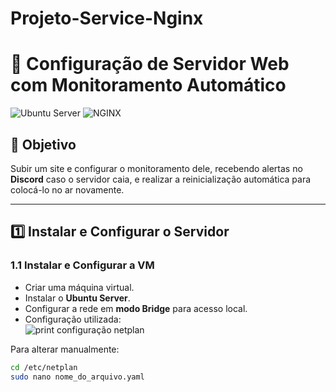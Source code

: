 # Projeto-Service-Nginx

# 📌 Configuração de Servidor Web com Monitoramento Automático

![Ubuntu Server](https://img.shields.io/badge/Ubuntu_Server-E95420?style=for-the-badge&logo=ubuntu&logoColor=white)
![NGINX](https://img.shields.io/badge/NGINX-009639?style=for-the-badge&logo=nginx&logoColor=white)

## 🎯 Objetivo
Subir um site e configurar o monitoramento dele, recebendo alertas no **Discord** caso o servidor caia, e realizar a reinicialização automática para colocá-lo no ar novamente.

---

## 1️⃣ Instalar e Configurar o Servidor

### 1.1 Instalar e Configurar a VM
- Criar uma máquina virtual.
- Instalar o **Ubuntu Server**.
- Configurar a rede em **modo Bridge** para acesso local.
- Configuração utilizada:  
![print configuração netplan](print-netplan.png)

Para alterar manualmente:
```bash
cd /etc/netplan
sudo nano nome_do_arquivo.yaml
